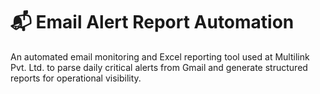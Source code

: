 # 📬 Email Alert Report Automation

An automated email monitoring and Excel reporting tool used at Multilink Pvt. Ltd. to parse daily critical alerts from Gmail and generate structured reports for operational visibility.




